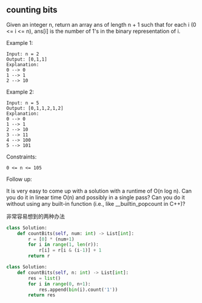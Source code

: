 ## counting bits

Given an integer n, return an array ans of length n + 1 such that for each i (0 <= i <= n), ans[i] is the number of 1's in the binary representation of i.

 

Example 1:
```
Input: n = 2
Output: [0,1,1]
Explanation:
0 --> 0
1 --> 1
2 --> 10
```
Example 2:
```
Input: n = 5
Output: [0,1,1,2,1,2]
Explanation:
0 --> 0
1 --> 1
2 --> 10
3 --> 11
4 --> 100
5 --> 101
 ```

Constraints:

```0 <= n <= 105```
 

Follow up:

It is very easy to come up with a solution with a runtime of O(n log n). Can you do it in linear time O(n) and possibly in a single pass?
Can you do it without using any built-in function (i.e., like __builtin_popcount in C++)?

非常容易想到的两种办法
```python
class Solution:
    def countBits(self, num: int) -> List[int]:
        r = [0] * (num+1)
        for i in range(1, len(r)):
            r[i] = r[i & (i-1)] + 1
        return r

```

```python
class Solution:
    def countBits(self, n: int) -> List[int]:
        res = list()
        for i in range(0, n+1):
            res.append(bin(i).count('1'))
        return res
```